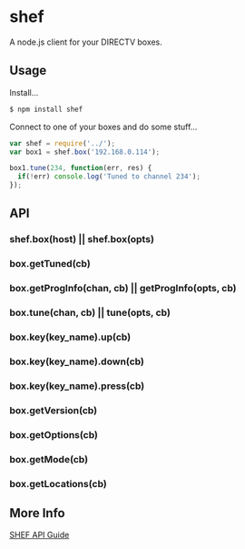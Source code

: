 shef
====

A node.js client for your DIRECTV boxes.

## Usage

Install...

```bash
$ npm install shef
```

Connect to one of your boxes and do some stuff...

```js
var shef = require('../');
var box1 = shef.box('192.168.0.114');

box1.tune(234, function(err, res) {
  if(!err) console.log('Tuned to channel 234');
});
```

## API

### shef.box(host) || shef.box(opts)

### box.getTuned(cb)

### box.getProgInfo(chan, cb) || getProgInfo(opts, cb)

### box.tune(chan, cb) || tune(opts, cb)

### box.key(key_name).up(cb)

### box.key(key_name).down(cb)

### box.key(key_name).press(cb)

### box.getVersion(cb)

### box.getOptions(cb)

### box.getMode(cb)

### box.getLocations(cb)

## More Info

[SHEF API Guide](http://www.satinstalltraining.com/homeautomation/DTV-MD-0359-DIRECTV_SHEF_Command_Set-V1.3.C.pdf)
